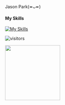 #
Jason Park(≖ᴗ≖)
#### My Skills
[![My Skills](https://skillicons.dev/icons?i=html,css,github,java,tailwind,eclipse,electron)](https://skillicons.dev)

![visitors](https://visitor-badge.glitch.me/badge?page_id=jas1106.visitor-badge)

<img height="180em" 
src="https://github-readme-stats.vercel.app/api?username=jas1106&show_icons=true&hide_border=true&&count_private=true&include_all_commits=true" />
<!--
**jas1106/jas1106** is a ✨ _special_ ✨ repository because its `README.md` (this file) appears on your GitHub profile.

Here are some ideas to get you started:

- 🔭 I’m currently working on ...
- 🌱 I’m currently learning ...
- 👯 I’m looking to collaborate on ...
- 🤔 I’m looking for help with ...
- 💬 Ask me about ...
- 📫 How to reach me: ...
- 😄 Pronouns: ...
- ⚡ Fun fact: ...
-->

